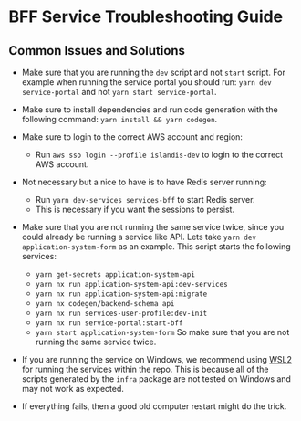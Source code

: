 # BFF Service Troubleshooting Guide

## Common Issues and Solutions

- Make sure that you are running the `dev` script and not `start` script. For example when running the service portal you should run:
  `yarn dev service-portal` and not `yarn start service-portal`.

- Make sure to install dependencies and run code generation with the following command:
  `yarn install && yarn codegen`.

- Make sure to login to the correct AWS account and region:

  - Run `aws sso login --profile islandis-dev` to login to the correct AWS account.

- Not necessary but a nice to have is to have Redis server running:

  - Run `yarn dev-services services-bff` to start Redis server.
  - This is necessary if you want the sessions to persist.

- Make sure that you are not running the same service twice, since you could already be running a service like API.
  Lets take `yarn dev application-system-form` as an example. This script starts the following services:

  - `yarn get-secrets application-system-api`
  - `yarn nx run application-system-api:dev-services`
  - `yarn nx run application-system-api:migrate`
  - `yarn nx codegen/backend-schema api`
  - `yarn nx run services-user-profile:dev-init`
  - `yarn nx run service-portal:start-bff`
  - `yarn start application-system-form`
    So make sure that you are not running the same service twice.

- If you are running the service on Windows, we recommend using [WSL2](https://docs.microsoft.com/en-us/windows/wsl/install) for running the services within the repo.
  This is because all of the scripts generated by the `infra` package are not tested on Windows and may not work as expected.

- If everything fails, then a good old computer restart might do the trick.
